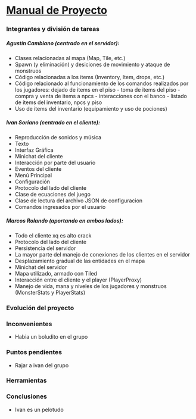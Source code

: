 # <u>Manual de Proyecto</u>



### Integrantes y división de tareas

##### Agustín Cambiano (centrado en el servidor):

- Clases relacionadas al mapa (Map, Tile, etc.)
- Spawn (y eliminación) y desiciones de movimiento y ataque de monstruos
- Código relacionadas a los items (Inventory, Item, drops, etc.)
- Código relacionado al funcionamiento de los comandos realizados por
los jugadores: dejado de items en el piso - toma de items del piso - 
compra y venta de items a npcs - interacciones con el banco - listado de
items del inventario, npcs y piso
- Uso de items del inventario (equipamiento y uso de pociones)

##### Ivan Soriano (centrado en el cliente):

- Reproducción de sonidos y música
- Texto
- Interfaz Gráfica
- Minichat del cliente
- Interacción por parte del usuario
- Eventos del cliente
- Menú Principal
- Configuración
- Protocolo del lado del cliente
- Clase de ecuaciones del juego
- Clase de lectura del archivo JSON de configuracion
- Comandos ingresados por el usuario

##### Marcos Rolando (aportando en ambos lados):

- Todo el cliente xq es alto crack
- Protocolo del lado del cliente
- Persistencia del servidor
- La mayor parte del manejo de conexiones de los clientes en el servidor
- Desplazamiento gradual de las entidades en el mapa
- Minichat del servidor
- Mapa utilizado, armado con Tiled
- Interacción entre el cliente y el player (PlayerProxy)
- Manejo de vida, mana y niveles de los jugadores y monstruos (MonsterStats 
y PlayerStats)

### Evolución del proyecto

### Inconvenientes

- Habia un boludito en el grupo

### Puntos pendientes

- Rajar a ivan del grupo

### Herramientas

### Conclusiones

- Ivan es un pelotudo